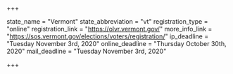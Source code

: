 +++

state_name = "Vermont"
state_abbreviation = "vt"
registration_type = "online"
registration_link = "https://olvr.vermont.gov/"
more_info_link = "https://sos.vermont.gov/elections/voters/registration/"
ip_deadline = "Tuesday November 3rd, 2020"
online_deadline = "Thursday October 30th, 2020"
mail_deadline = "Tuesday November 3rd, 2020"

+++